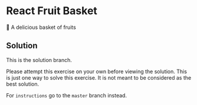 # React Fruit Basket

🧺 A delicious basket of fruits

## Solution

This is the solution branch.

Please attempt this exercise on your own before viewing the solution. This is just one way to solve this exercise. It is not meant to be considered as the best solution.

For `instructions` go to the `master` branch instead.
